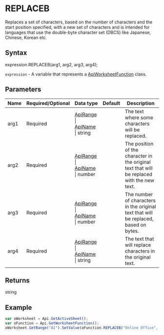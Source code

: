 # REPLACEB

Replaces a set of characters, based on the number of characters and the start position specified, with a new set of characters and is intended for languages that use the double-byte character set (DBCS) like Japanese, Chinese, Korean etc.

## Syntax

expression.REPLACEB(arg1, arg2, arg3, arg4);

`expression` - A variable that represents a [ApiWorksheetFunction](../ApiWorksheetFunction.md) class.

## Parameters

| **Name** | **Required/Optional** | **Data type** | **Default** | **Description** |
| ------------- | ------------- | ------------- | ------------- | ------------- |
| arg1 | Required | [ApiRange](../../ApiRange/ApiRange.md) &#124; [ApiName](../../ApiName/ApiName.md) &#124; string |  | The text where some characters will be replaced. |
| arg2 | Required | [ApiRange](../../ApiRange/ApiRange.md) &#124; [ApiName](../../ApiName/ApiName.md) &#124; number |  | The position of the character in the original text that will be replaced with the new text. |
| arg3 | Required | [ApiRange](../../ApiRange/ApiRange.md) &#124; [ApiName](../../ApiName/ApiName.md) &#124; number |  | The number of characters in the original text that will be replaced, based on bytes. |
| arg4 | Required | [ApiRange](../../ApiRange/ApiRange.md) &#124; [ApiName](../../ApiName/ApiName.md) &#124; string |  | The text that will replace characters in the original text. |

## Returns

string

## Example



```javascript
var oWorksheet = Api.GetActiveSheet();
var oFunction = Api.GetWorksheetFunction();
oWorksheet.GetRange("A1").SetValue(oFunction.REPLACEB("Online Office", 8, 6, "portal"));
```
